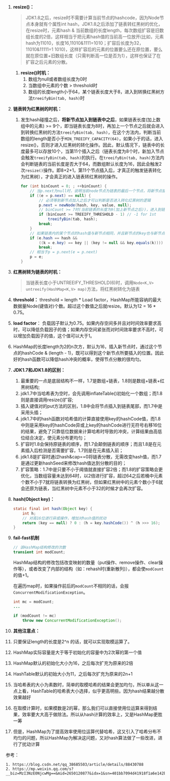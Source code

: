 1. **resize()：** 

   > JDK1.8之后，resize时不需要计算当前节点的hashcode，因为Node节点本身就有个属性int hash，JDK1.8之后添加了链表转红黑树的优化，在resize时，元素hash & 当前数组的长度length，每次数组扩容是旧数组长度的2倍，这样相当于把元素hash值的当前高一位放开(比如，元素hash为11010，长度16,11010&1111=1010；扩容后长度为32，11010&11111=1 1010)，这样扩容后的元素的位置要么还在原位置，要么就在原位置+旧数组长度（只需判断高一位是否为1），这样也保证了在扩容之后元素的分散。

   1. **resize()时机：**
      1. 数组为null或者数组长度为0时
      2. 当数组中元素的个数 > threshold时
      3. 数组的长度length小于64，某个链表长度大于8，进入到转换红黑树方法`treeifyBin(tab, hash)`时

2. **链表转为红黑树的时机：**

   1. 发生hash碰撞之后，**将新节点加入到链表中之后**，如果链表长度(加上数组中的元素)  >= 9个，即当链表长度为8时，再加上一个节点之后就会进入到转换红黑树的方法`treeifyBin(tab, hash)`，在这个方法内，判断当前数组的length是否小于`MIN_TREEIFY_CAPACITY(64)`，如果小于的话，进入resize()，否则才进入红黑树的转化操作。因此，默认情况下，链表中的长度最多可以存放10个，当第11个插入之后（链表长度为8个时，新加入节点会触发`treeifyBin(tab, hash)`的执行。在`treeifyBin(tab, hash)`方法内会判断链表的当前长度是否大于64，而数组默认长度为16，因此会触发2次`resize()`操作。即8+2+1，第11个节点插入后，才真正的触发链表转化为红黑树），才会真正的进入链表转红黑树的操作。

      ```java
      for (int binCount = 0; ; ++binCount) {
          // 当p.next为null时，说明当前node节点为链表的最后一个节点，将新节点插入到该节点后面
          if ((e = p.next) == null) {
              // 必须等到新节点加入之后才可以判断是否进入转化红黑树的逻辑
              p.next = newNode(hash, key, value, null);
              // binCount >= 7时(当前链表的长度为9(加上新节点之后))，进入到链型结构转变为树形结构的流程
              if (binCount >= TREEIFY_THRESHOLD - 1) // -1 for 1st
                  treeifyBin(tab, hash);
              break;
          }
          // 如果链表内的某个节点的hash值与新节点相同，并且新节点的key也与新节点相同，直接结束循环
          if (e.hash == hash &&
              ((k = e.key) == key || (key != null && key.equals(k))))
              break;
          // 相当于p = p.next(e = p.next)
          p = e;
      }
      ```

3. **红黑树转为链表的时机：**

   > 当链表长度小于UNTREEIFY_THRESHOLD(6)时，调用`Node<K,V> untreeify(HashMap<K,V> map)`方法，将红黑树转化为链表

4. **threshold：** threshold = length * Load factor，HashMap所能容纳的最大数据量Node(键值对)个数。超过这个数值之后就resize。默认为12 = 16 * 0.75。

5. **load factor**： 负载因子默认为0.75。如果内存空间多并且对时间效率要求高时，可以降低负载因子的值；如果内存空间紧张而对时间效率要求不高时，可以增加负载因子的值，这个值可以大于1。

6. HashMap的长度length为2的n次方，默认为16，插入新节点时，通过这个节点的hashCode & (length - 1)，既可以得到这个新节点所要插入的位置。因此好的hash函数可以降低hash冲突的概率，使得节点分散的很均匀。

7. **JDK1.7和JDK1.8的区别：**

   1. 最重要的一点是底层结构不一样，1.7是数组+链表，1.8则是数组+链表+红黑树结构;
   2. jdk1.7中当哈希表为空时，会先调用inflateTable()初始化一个数组；而1.8则是直接调用resize()扩容;
   3. 插入键值对的put方法的区别，1.8中会将节点插入到链表尾部，而1.7中是采用头插；
   4. jdk1.7中的hash函数对哈希值的计算直接使用key的hashCode值，而1.8中则是采用key的hashCode异或上key的hashCode进行无符号右移16位的结果，避免了只靠低位数据来计算哈希时导致的冲突，计算结果由高低位结合决定，使元素分布更均匀；
   5. 扩容时1.8会保持原链表的顺序，而1.7会颠倒链表的顺序；而且1.8是在元素插入后检测是否需要扩容，1.7则是在元素插入前；
   6. jdk1.8是扩容时通过hash&cap==0将链表分散，无需改变hash值，而1.7是通过更新hashSeed来修改hash值达到分散的目的；
   7. 扩容策略：1.7中是只要不小于阈值就直接扩容2倍；而1.8的扩容策略会更优化，当数组容量未达到64时，以2倍进行扩容，超过64之后若桶中元素个数不小于7就将链表转换为红黑树，但如果红黑树中的元素个数小于6就会还原为链表，当红黑树中元素不小于32的时候才会再次扩容。

8. **hash(Object key)：**

      ```java
      static final int hash(Object key) {
          int h;
          // 对高16位进行异或操作，增加对hash值的扰动
          return (key == null) ? 0 : (h = key.hashCode()) ^ (h >>> 16);
      }
      ```

9. **fail-fast机制**

      ```java
      // 该HashMap结构修改的次数
      transient int modCount;
      ```

      HashMap结构的修改包括改变映射的数量（put操作、remove操作、clear操作等），或者改变了内部的结构（如：rehash时(重新散列)），都会使`modCount`的值+1。

      在遍历map时，如果操作前后的`modCount`不相同的话，会报`ConcurrentModificationException`。

      ```java
      int mc = modCount;
      ...
      
      if (modCount != mc)
          throw new ConcurrentModificationException();
      ```

10. **其他注意点：**

   1. 只要保证length的长度是2^n 的话，就可以实现取模运算了。
   2. HashMap实际容量是大于等于初始化的容量中为2次幂的第一个值
   3. HashMap默认的初始化大小为16，之后每次扩充为原来的2倍
   4. HashTable默认的初始大小为11，之后每次扩充为原来的2n+1
   5. 当哈希表的大小为素数时，简单的取模哈希的结果会更加均匀，所以单从这一点上看，HashTable的哈希表大小选择，似乎更高明些。因为hash结果越分散效果越好
   6. 在取模计算时，如果模数是2的幂，那么我们可以直接使用位运算来得到结果，效率要大大高于做除法。所以从hash计算的效率上，又是HashMap更胜一筹
   7. 但是，HashMap为了提高效率使用位运算代替哈希，这又引入了哈希分布不均匀的问题，所以HashMap为解决这问题，又对hash算法做了一些改进，进行了扰动计算



参考：

	1. https://blog.csdn.net/qq_38685503/article/details/88430788
	2. https://mp.weixin.qq.com/s?__biz=MzI3NzE0NjcwMg==&mid=2650120877&idx=1&sn=401bb7094d41918f1a6e142b6c66aaac&chksm=f36bbf8cc41c369aa44c319942b06ca0f119758b22e410e8f705ba56b9ac6d4042fe686dbed4&scene=21#wechat_redirect